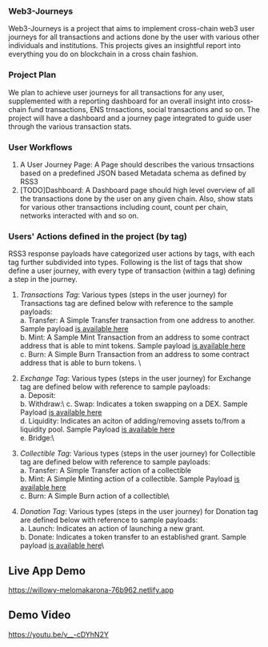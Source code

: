 ### Web3-Journeys

Web3-Journeys is a project that aims to implement cross-chain web3 user journeys for all transactions and actions done by the user with various other individuals and institutions. This projects gives an insightful report into everything you do on blockchain in a cross chain fashion. 

### Project Plan
We plan to achieve user journeys for all transactions for any user, supplemented with a reporting dashboard for an overall insight into cross-chain fund transactions, ENS trnsactions, social transactions and so on. The project will have a dashboard and a journey page integrated to guide user through the various transaction stats. 

### User Workflows
1. A User Journey Page: A Page should describes the various trnsactions based on a predefined JSON based Metadata schema as defined by RSS3
2. [TODO]Dashboard: A Dashboard page should high level overview of all the transactions done by the user on any given chain. Also, show stats for various other transactions including count, count per chain, networks interacted with and so on.

### Users' Actions defined in the project (by tag)
RSS3 response payloads have categorized user actions by tags, with each tag further subdivided into types. Following is the list of tags that show define a user journey, with every type of transaction (within a tag) defining a step in the journey. 

1. *Transactions Tag*: Various types (steps in the user journey) for Transactions tag are defined below with reference to the sample payloads:\
    a. Transfer: A Simple Transfer transaction from one address to another. Sample payload [is available here](./data-schemas/transaction_transfer.json)\
    b. Mint: A Sample Mint Transaction from an address to some contract address that is able to mint tokens. Sample payload [is available here](./data-schemas/transaction_mint.json)\
    c. Burn: A Simple Burn Transaction from an address to some contract address that is able to burn tokens. \

2. *Exchange Tag*: Various types (steps in the user journey) for Exchange tag are defined below with reference to sample payloads:\
    a. Deposit:\
    b. Withdraw:\ 
    c. Swap: Indicates a token swapping on a DEX. Sample Payload [is available here](./data-schemas/exchange_swap.json)\
    d. Liquidity: Indicates an aciton of adding/removing assets to/from a liquidity pool. Sample Payload [is available here](./data-schemas/exchange_liquidity.json)\
    e. Bridge:\

3. *Collectible Tag*: Various types (steps in the user journey) for Collectible tag are defined below with reference to sample payloads:\
    a. Transfer: A Simple Transfer action of a collectible\
    b. Mint: A Simple Minting action of a collectible. Sample Payload [is available here](./data-schemas/collectible_mint.json)\
    c. Burn: A Simple Burn action of a collectible\

4. *Donation Tag*: Various types (steps in the user journey) for Donation tag are defined below with reference to sample payloads:\
    a. Launch: Indicates an action of launching a new grant.\
    b. Donate: Indicates a token transfer to an established grant. Sample payload [is available here](./data-schemas/donation_donate.json)\

## Live App Demo
https://willowy-melomakarona-76b962.netlify.app

## Demo Video
https://youtu.be/v__-cDYhN2Y

